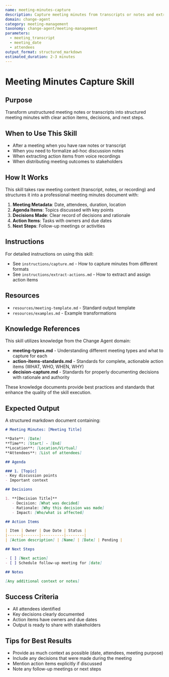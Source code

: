 ```yaml
---
name: meeting-minutes-capture
description: Capture meeting minutes from transcripts or notes and extract structured action items, decisions, and next steps
domain: change-agent
category: meeting-management
taxonomy: change-agent/meeting-management
parameters:
  - meeting_transcript
  - meeting_date
  - attendees
output_format: structured_markdown
estimated_duration: 2-3 minutes
---
```


# Meeting Minutes Capture Skill

## Purpose
Transform unstructured meeting notes or transcripts into structured meeting minutes with clear action items, decisions, and next steps.

## When to Use This Skill
- After a meeting when you have raw notes or transcript
- When you need to formalize ad-hoc discussion notes
- When extracting action items from voice recordings
- When distributing meeting outcomes to stakeholders

## How It Works
This skill takes raw meeting content (transcript, notes, or recording) and structures it into a professional meeting minutes document with:

1. **Meeting Metadata**: Date, attendees, duration, location
2. **Agenda Items**: Topics discussed with key points
3. **Decisions Made**: Clear record of decisions and rationale
4. **Action Items**: Tasks with owners and due dates
5. **Next Steps**: Follow-up meetings or activities

## Instructions
For detailed instructions on using this skill:
- See `instructions/capture.md` - How to capture minutes from different formats
- See `instructions/extract-actions.md` - How to extract and assign action items

## Resources
- `resources/meeting-template.md` - Standard output template
- `resources/examples.md` - Example transformations

## Knowledge References
This skill utilizes knowledge from the Change Agent domain:
- **meeting-types.md** - Understanding different meeting types and what to capture for each
- **action-items-standards.md** - Standards for complete, actionable action items (WHAT, WHO, WHEN, WHY)
- **decision-capture.md** - Standards for properly documenting decisions with rationale and authority

These knowledge documents provide best practices and standards that enhance the quality of the skill execution.

## Expected Output
A structured markdown document containing:

```markdown
# Meeting Minutes: [Meeting Title]

**Date**: [Date]
**Time**: [Start] - [End]
**Location**: [Location/Virtual]
**Attendees**: [List of attendees]

## Agenda

### 1. [Topic]
- Key discussion points
- Important context

## Decisions

1. **[Decision Title]**
   - Decision: [What was decided]
   - Rationale: [Why this decision was made]
   - Impact: [Who/what is affected]

## Action Items

| Item | Owner | Due Date | Status |
|------|-------|----------|--------|
| [Action description] | [Name] | [Date] | Pending |

## Next Steps

- [ ] [Next action]
- [ ] Schedule follow-up meeting for [date]

## Notes

[Any additional context or notes]
```

## Success Criteria
- All attendees identified
- Key decisions clearly documented
- Action items have owners and due dates
- Output is ready to share with stakeholders

## Tips for Best Results
- Provide as much context as possible (date, attendees, meeting purpose)
- Include any decisions that were made during the meeting
- Mention action items explicitly if discussed
- Note any follow-up meetings or next steps
